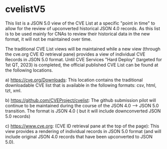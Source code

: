 # cvelistV5
This list is a JSON 5.0 view of the CVE List at a specific "point in time"  to allow for the review of upconverted historical JSON 4.0 records.
As this list is to be used mainly for CNAs to review their historical data in the new format,  it will not be maintained over time.  

The traditional CVE List views will be maintained while a new view (through the cve.org CVE ID retrieval pane) provides a view of individual CVE Records in JSON 5.0 format. 
Until CVE Services "Hard Deploy" (targeted for 1st QT, 2023) is completed, the official published CVE List can be found at the following locations.  

a) https://cve.org/Downloads:  This location contains the traditional downloadable CVE list  that is available in the following formats: csv, html, tzt, xml.

b) https://github.com/CVEProject/cvelist: The github submission pilot will continue to be maintained during the course of the JSON 4.0 --> JSON 5.0 transition.  The format is JSON 4.0 ( but it will include downconverted JSON 5.0 records) 

c) https://www.cve.org: (CVE ID retrieval pane at the top of the page):  This view provides a rendering of individual records in JSON 5.0 format (and will include original JSON 4.0 records that have been upconverted to JSON 5.0). 
